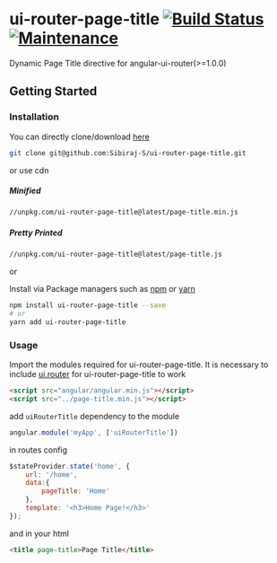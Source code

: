 # ui-router-page-title [![Build Status](https://travis-ci.org/Sibiraj-S/ui-router-page-title.svg?branch=master)](https://travis-ci.org/Sibiraj-S/ui-router-page-title) [![Maintenance](https://img.shields.io/badge/maintained%20%3F-no-red.svg)](https://github.com/Sibiraj-S/ui-router-page-title)

Dynamic Page Title directive for angular-ui-router(>=1.0.0)

## Getting Started

### Installation

You can directly clone/download [here][ui-router-page-title]

```bash
git clone git@github.com:Sibiraj-S/ui-router-page-title.git
```
or use cdn

##### Minified

```bash
//unpkg.com/ui-router-page-title@latest/page-title.min.js
```

##### Pretty Printed

```bash
//unpkg.com/ui-router-page-title@latest/page-title.js
```
or

Install via Package managers such as [npm][npm] or [yarn][yarn]

```bash
npm install ui-router-page-title --save
# or
yarn add ui-router-page-title
```

### Usage

Import the modules required for ui-router-page-title. It is necessary to include [ui.router][uiRouter] for ui-router-page-title to work

 ```html
<script src="angular/angular.min.js"></script>
<script src="../page-title.min.js"></script>
 ```

add `uiRouterTitle` dependency to the module

```js
angular.module('myApp', ['uiRouterTitle'])
```

in routes config

```js
$stateProvider.state('home', {
    url: '/home',
    data:{
        pageTitle: 'Home'
    },
    template: '<h3>Home Page!</h3>'
});
```

and in your html
```html
<title page-title>Page Title</title>
```


[uiRouter]: https://ui-router.github.io/
[npm]: https://www.npmjs.com/
[yarn]: https://yarnpkg.com/lang/en/
[github]: https://sibiraj-s.github.io/
[ui-router-page-title]: https://github.com/Sibiraj-S/ui-router-page-title
[demo]: https://sibiraj-s.github.io/ui-router-page-title/
